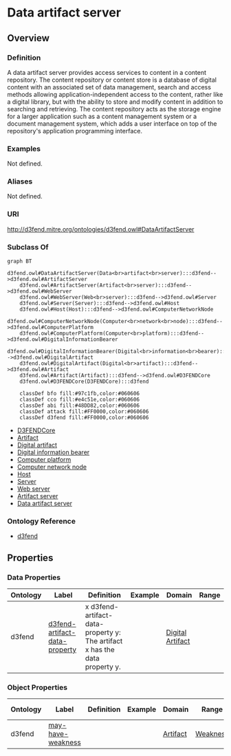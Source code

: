 # Data artifact server

## Overview

### Definition
A data artifact server provides access services to content in a content repository.  The content repository or content store is a database of digital content with an associated set of data management, search and access methods allowing application-independent access to the content, rather like a digital library, but with the ability to store and modify content in addition to searching and retrieving. The content repository acts as the storage engine for a larger application such as a content management system or a document management system, which adds a user interface on top of the repository's application programming interface.

### Examples
Not defined.

### Aliases
Not defined.

### URI
http://d3fend.mitre.org/ontologies/d3fend.owl#DataArtifactServer

### Subclass Of
```mermaid
graph BT
    d3fend.owl#DataArtifactServer(Data<br>artifact<br>server):::d3fend-->d3fend.owl#ArtifactServer
    d3fend.owl#ArtifactServer(Artifact<br>server):::d3fend-->d3fend.owl#WebServer
    d3fend.owl#WebServer(Web<br>server):::d3fend-->d3fend.owl#Server
    d3fend.owl#Server(Server):::d3fend-->d3fend.owl#Host
    d3fend.owl#Host(Host):::d3fend-->d3fend.owl#ComputerNetworkNode
    d3fend.owl#ComputerNetworkNode(Computer<br>network<br>node):::d3fend-->d3fend.owl#ComputerPlatform
    d3fend.owl#ComputerPlatform(Computer<br>platform):::d3fend-->d3fend.owl#DigitalInformationBearer
    d3fend.owl#DigitalInformationBearer(Digital<br>information<br>bearer):::d3fend-->d3fend.owl#DigitalArtifact
    d3fend.owl#DigitalArtifact(Digital<br>artifact):::d3fend-->d3fend.owl#Artifact
    d3fend.owl#Artifact(Artifact):::d3fend-->d3fend.owl#D3FENDCore
    d3fend.owl#D3FENDCore(D3FENDCore):::d3fend
    
    classDef bfo fill:#97c1fb,color:#060606
    classDef cco fill:#e4c51e,color:#060606
    classDef abi fill:#48DD82,color:#060606
    classDef attack fill:#FF0000,color:#060606
    classDef d3fend fill:#FF0000,color:#060606
```

- [D3FENDCore](/docs/ontology/reference/model/D3FENDCore/D3FENDCore.md)
- [Artifact](/docs/ontology/reference/model/D3FENDCore/Artifact/Artifact.md)
- [Digital artifact](/docs/ontology/reference/model/D3FENDCore/Artifact/Digital%20artifact/Digital%20artifact.md)
- [Digital information bearer](/docs/ontology/reference/model/D3FENDCore/Artifact/Digital%20artifact/Digital%20information%20bearer/Digital%20information%20bearer.md)
- [Computer platform](/docs/ontology/reference/model/D3FENDCore/Artifact/Digital%20artifact/Digital%20information%20bearer/Computer%20platform/Computer%20platform.md)
- [Computer network node](/docs/ontology/reference/model/D3FENDCore/Artifact/Digital%20artifact/Digital%20information%20bearer/Computer%20platform/Computer%20network%20node/Computer%20network%20node.md)
- [Host](/docs/ontology/reference/model/D3FENDCore/Artifact/Digital%20artifact/Digital%20information%20bearer/Computer%20platform/Computer%20network%20node/Host/Host.md)
- [Server](/docs/ontology/reference/model/D3FENDCore/Artifact/Digital%20artifact/Digital%20information%20bearer/Computer%20platform/Computer%20network%20node/Host/Server/Server.md)
- [Web server](/docs/ontology/reference/model/D3FENDCore/Artifact/Digital%20artifact/Digital%20information%20bearer/Computer%20platform/Computer%20network%20node/Host/Server/Web%20server/Web%20server.md)
- [Artifact server](/docs/ontology/reference/model/D3FENDCore/Artifact/Digital%20artifact/Digital%20information%20bearer/Computer%20platform/Computer%20network%20node/Host/Server/Web%20server/Artifact%20server/Artifact%20server.md)
- [Data artifact server](/docs/ontology/reference/model/D3FENDCore/Artifact/Digital%20artifact/Digital%20information%20bearer/Computer%20platform/Computer%20network%20node/Host/Server/Web%20server/Artifact%20server/Data%20artifact%20server/Data%20artifact%20server.md)


### Ontology Reference
- [d3fend](http://d3fend.mitre.org/ontologies/d3fend.owl#)

## Properties
### Data Properties
| Ontology | Label | Definition | Example | Domain | Range |
|----------|-------|------------|---------|--------|-------|
| d3fend | [d3fend-artifact-data-property](http://d3fend.mitre.org/ontologies/d3fend.owl#d3fend-artifact-data-property) | x d3fend-artifact-data-property y: The artifact x has the data property y. |  | [Digital Artifact](/docs/ontology/reference/model/D3FENDCore/Artifact/Digital%20artifact/Digital%20artifact.md) | []() |

### Object Properties
| Ontology | Label | Definition | Example | Domain | Range | Inverse Of |
|----------|-------|------------|---------|--------|-------|------------|
| d3fend | [may-have-weakness](http://d3fend.mitre.org/ontologies/d3fend.owl#may-have-weakness) |  |  | [Artifact](/docs/ontology/reference/model/D3FENDCore/Artifact/Artifact.md) | [Weakness](/docs/ontology/reference/model/D3FENDCore/Weakness/Weakness.md) | []() |


